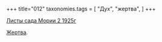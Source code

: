 +++
title="012"
taxonomies.tags = [
 "Дух",
 "жертва",
]
+++

[Листы сада Мории 2 1925г](/agni/1925)

[Жертва](/tags/Дух).   

